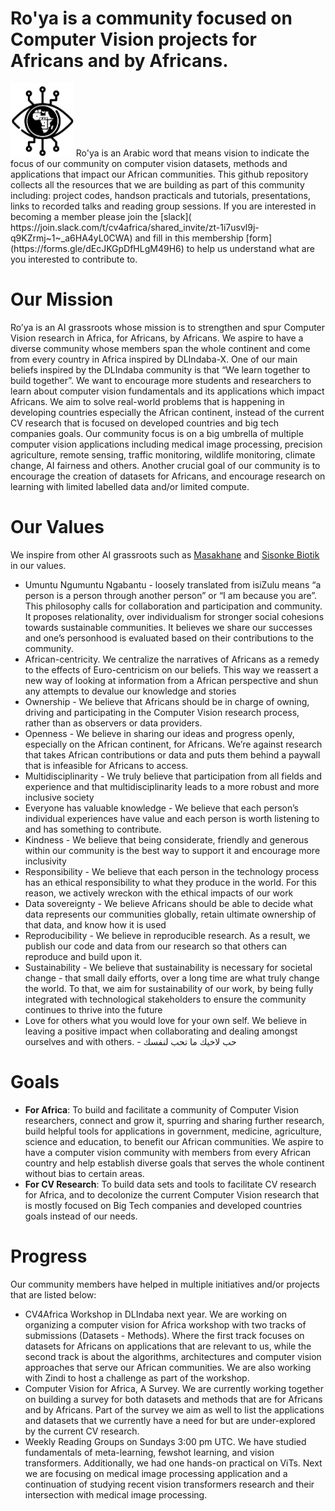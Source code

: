 # Ro'ya is a community focused on Computer Vision projects for Africans and by Africans.
<p>
   <img src="https://raw.githubusercontent.com/Roya-CV4Africa/Roya-CV4Africa/main/images/roya-homepage-image.png" width="20%" height="20%">
Ro'ya is an Arabic word that means vision to indicate the focus of our community on computer vision datasets, methods and applications that impact our African communities. This github repository collects all the resources that we are building as part of this community including: project codes, handson practicals and tutorials, presentations, links to recorded talks and reading group sessions. If you are interested in becoming a member please join the [slack](
https://join.slack.com/t/cv4africa/shared_invite/zt-1i7usvl9j-q9KZrmj~1~_a6HA4yL0CWA) and fill in this membership [form](https://forms.gle/dEcJKGpDfHLgM49H6) to help us understand what are you interested to contribute to.
</p>

# Our Mission

Ro’ya is an AI grassroots whose mission is to strengthen and spur Computer Vision research in Africa, for Africans, by Africans. 
We aspire to have a diverse community whose members span the whole continent and come from every country in Africa inspired by DLIndaba-X. One of our main beliefs inspired by the DLIndaba community is that “We learn together to build together”. We want to encourage more students and researchers to learn about computer vision fundamentals and its applications which impact Africans. We aim to solve real-world problems that is happening in developing countries especially the African continent, instead of the current CV research that is focused on developed countries and big tech companies goals. Our community focus is on a big umbrella of multiple computer vision applications including medical image processing, precision agriculture, remote sensing, traffic monitoring, wildlife monitoring, climate change, AI fairness and others. Another crucial goal of our community is to encourage the creation of datasets for Africans, and encourage research on learning with limited labelled data and/or limited compute.

# Our Values
We inspire from other AI grassroots such as [Masakhane](https://github.com/masakhane-io/masakhane-community) and [Sisonke Biotik](https://github.com/SisonkeBiotik-Africa/SisonkeBiotik-Community) in our values.

* Umuntu Ngumuntu Ngabantu - loosely translated from isiZulu means “a person is a person through another person” or “I am because you are”. This philosophy calls for collaboration and participation and community. It proposes relationality, over individualism for stronger social cohesions towards sustainable communities. It believes we share our successes and one’s personhood is evaluated based on their contributions to the community.
* African-centricity. We centralize the narratives of Africans as a remedy to the effects of Euro-centricism on our beliefs. This way we reassert a new way of looking at information from a African perspective and shun any attempts to devalue our knowledge and stories
* Ownership - We believe that Africans should be in charge of owning, driving and participating in the Computer Vision research process, rather than as observers or data providers.
* Openness - We believe in sharing our ideas and progress openly, especially on the African continent, for Africans. We’re against research that takes African contributions or data and puts them behind a paywall that is infeasible for Africans to access.
* Multidisciplinarity - We truly believe that participation from all fields and experience and that multidisciplinarity leads to a more robust and more inclusive society
* Everyone has valuable knowledge - We believe that each person’s individual experiences have value and each person is worth listening to and has something to contribute.
* Kindness - We believe that being considerate, friendly and generous within our community is the best way to support it and encourage more inclusivity
* Responsibility - We believe that each person in the technology process has an ethical responsibility to what they produce in the world. For this reason, we actively wreckon with the ethical impacts of our work
* Data sovereignty - We believe Africans should be able to decide what data represents our communities globally, retain ultimate ownership of that data, and know how it is used
* Reproducibility - We believe in reproducible research. As a result, we publish our code and data from our research so that others can reproduce and build upon it.
* Sustainability - We believe that sustainability is necessary for societal change - that small daily efforts, over a long time are what truly change the world. To that, we aim for sustainability of our work, by being fully integrated with technological stakeholders to ensure the community continues to thrive into the future
* Love for others what you would love for your own self. We believe in leaving a positive impact when collaborating and dealing amongst ourselves and with others. - حب لاخيك ما تحب لنفسك


# Goals

* **For Africa**: To build and facilitate a community of Computer Vision researchers, connect and grow it, spurring and sharing further research, build helpful tools for applications in government, medicine, agriculture, science and education, to benefit our African communities. We aspire to have a computer vision community with members from every African country and help establish diverse goals that serves the whole continent without bias to certain areas.
* **For CV Research**: To build data sets and tools to facilitate CV research for Africa, and to decolonize the current Computer Vision research that is mostly focused on Big Tech companies and developed countries goals instead of our needs.

# Progress
Our community members have helped in multiple initiatives and/or projects that are listed below:
* CV4Africa Workshop in DLIndaba next year. We are working on organizing a computer vision for Africa workshop with two tracks of submissions (Datasets - Methods). Where the first track focuses on datasets for Africans on applications that are relevant to us, while the second track is about the algorithms, architectures and computer vision approaches that serve our African communities. We are also working with Zindi to host a challenge as part of the workshop.
* Computer Vision for Africa, A Survey. We are currently working together on building a survey for both datasets and methods that are for Africans and by Africans. Part of the survey we aim as well to list the applications and datasets that we currently have a need for but are under-explored by the current CV research.
* Weekly Reading Groups on Sundays 3:00 pm UTC. We have studied fundamentals of meta-learning, fewshot learning, and vision transformers. Additionally, we had one hands-on practical on ViTs. Next we are focusing on medical image processing application and a continuation of studying recent vision transformers research and their intersection with medical image processing.
